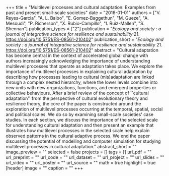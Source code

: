 +++
title = "Multilevel processes and cultural adaptation: Examples from past and present small-scale societies"
date = "2016-01-01"
authors = ["V. Reyes-Garcia", "A. L. Balbo", "E. Gomez-Baggethun", "M. Gueze", "A. Mesoudi", "P. Richerson", "X. Rubio-Campillo", "I. Ruiz-Mallen", "S. Shennan"]
publication_types = ["2"]
publication = "_Ecology and society : a journal of integrative science for resilience and sustainability_ 21. https://doi.org/10.5751/ES-08561-210402"
publication_short = "_Ecology and society : a journal of integrative science for resilience and sustainability_ 21. https://doi.org/10.5751/ES-08561-210402"
abstract = "Cultural adaptation has become central in the context of accelerated global change with authors increasingly acknowledging the importance of understanding multilevel processes that operate as adaptation takes place. We explore the importance of multilevel processes in explaining cultural adaptation by describing how processes leading to cultural (mis)adaptation are linked through a complex nested hierarchy, where the lower levels combine into new units with new organizations, functions, and emergent properties or collective behaviours. After a brief review of the concept of ``cultural adaptation'' from the perspective of cultural evolutionary theory and resilience theory, the core of the paper is constructed around the exploration of multilevel processes occurring at the temporal, spatial, social and political scales. We do so by examining small-scale societies' case studies. In each section, we discuss the importance of the selected scale for understanding cultural adaptation and then present an example that illustrates how multilevel processes in the selected scale help explain observed patterns in the cultural adaptive process. We end the paper discussing the potential of modelling and computer simulation for studying multilevel processes in cultural adaptation."
abstract_short = ""
image_preview = ""
selected = false
projects = []
tags = []
url_pdf = ""
url_preprint = ""
url_code = ""
url_dataset = ""
url_project = ""
url_slides = ""
url_video = ""
url_poster = ""
url_source = ""
math = true
highlight = true
[header]
image = ""
caption = ""
+++
